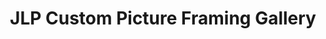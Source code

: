 ---
title: "JLP Custom Picture Framing Gallery"
url: /baltimore/jlp-custom-picture-framing-gallery/
shop: frame
---